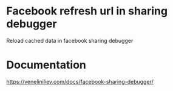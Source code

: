# Facebook refresh url in sharing debugger 

Reload cached data in facebook sharing debugger

# Documentation

https://veneliniliev.com/docs/facebook-sharing-debugger/
